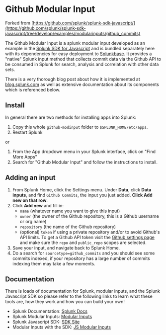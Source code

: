 # Github Modular Input

Forked from [https://github.com/splunk/splunk-sdk-javascript/](https://github.com/splunk/splunk-sdk-javascript/tree/develop/examples/modularinputs/github_commits)

The Github Modular Input is a splunk modular input developed as an example in the [Splunk SDK for Javascript](https://github.com/splunk/splunk-sdk-javascript) and is bundled separately here with its dependencies for easy deployment to [Splunkbase](http://apps.splunk.com). It provides a "native" Splunk input method that collects commit data via the Github API to be consumed in Splunk for search, analysis and correlation with other data sets.

There is a very thorough blog post about how it is implemented at [blog.splunk.com](http://blogs.splunk.com/2014/09/17/new-support-for-authoring-modular-inputs-in-node-js/) as well as extensive documentation about its components which is referenced below.

## Install

In general there are two methods for installing apps into Splunk:

1. Copy this whole `github-modinput` folder to `$SPLUNK_HOME/etc/apps`.
2. Restart Splunk

or

1. From the App dropdown menu in your Splunk interface, click on "Find More Apps"
2. Search for "Github Modular Input" and follow the instructions to install. 

## Adding an input

1. From Splunk Home, click the Settings menu. Under **Data**, click **Data inputs**, and find `Github Commits`, the input you just added. **Click Add new on that row**.
2. Click **Add new** and fill in:
    * `name` (whatever name you want to give this input)
    * `owner` (the owner of the Github repository, this is a Github username or org name)
    * `repository` (the name of the Github repository)
    * (optional) `token` if using a private repository and/or to avoid Github's API limits. To get a Github API token visit the [Github settings page](https://github.com/settings/tokens/new) and make sure the `repo` and `public_repo` scopes are selected.
3. Save your input, and navigate back to Splunk Home.
4. Do a search for `sourcetype=github_commits` and you should see some commits indexed, if your repository has a large number of commits indexing them may take a few moments.


## Documentation
 
There is loads of documentation for Splunk, modular inputs, and the Splunk Javascript SDK so please refer to the following links to learn what these tools are, how they work and how you can build your own!

* Splunk Documentation: [Splunk Docs](http://docs.splunk.com/Documentation/Splunk)
* Splunk Modular Inputs: [Modular Inputs](http://docs.splunk.com/Documentation/Splunk/6.2.1/AdvancedDev/ModInputsIntro)
* Splunk Javascript SDK: [SDK Site](http://dev.splunk.com/view/javascript-sdk/SP-CAAAECM)
* Modular Inputs with the SDK: [JS Modular Inputs](http://dev.splunk.com/view/javascript-sdk/SP-CAAAEXM)